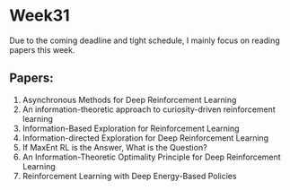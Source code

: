 # Week31

Due to the coming deadline and tight schedule, I mainly focus on reading papers this week.

## Papers:

1. Asynchronous Methods for Deep Reinforcement Learning
2. An information-theoretic approach to curiosity-driven reinforcement learning
3. Information-Based Exploration for Reinforcement Learning
4. Information-directed Exploration for Deep Reinforcement Learning
5. If MaxEnt RL is the Answer, What is the Question?
6. An Information-Theoretic Optimality Principle for Deep Reinforcement Learning
7. Reinforcement Learning with Deep Energy-Based Policies